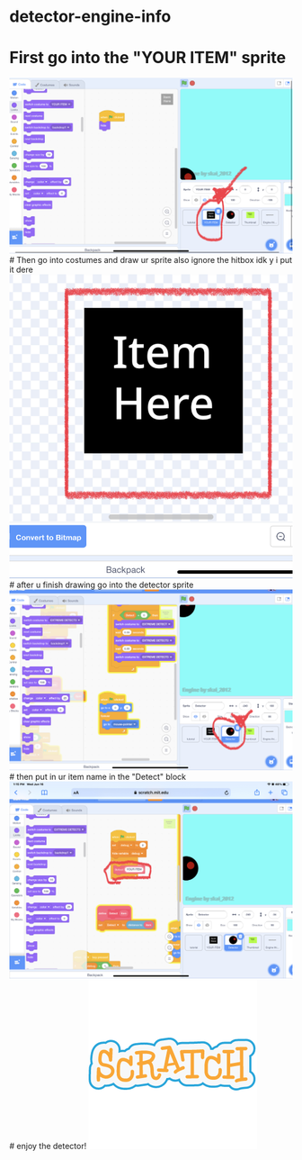# detector-engine-info

 # First go into the "YOUR ITEM" sprite
<img src = https://github.com/Skai-2012/detector-engine-info/blob/main/757C8767-0574-4E6F-86EE-102C4BFF09D8.jpeg>
# Then go into costumes and draw ur sprite also ignore the hitbox idk y i put it dere
<img src = https://github.com/Skai-2012/detector-engine-info/blob/main/D5EE19C7-45FB-495B-959A-DF2AC929A822.jpeg>
# after u finish drawing go into the detector sprite
<img src = https://github.com/Skai-2012/detector-engine-info/blob/main/1B2619D6-7944-4080-83B8-13F8A5E5E3CB.jpeg>
# then put in ur item name in the "Detect" block
<img src = https://github.com/Skai-2012/detector-engine-info/blob/main/E219A4CC-1813-4707-8E2F-F6B81F35FD18.jpeg>
# enjoy the detector!
<img src = https://github.com/Skai-2012/detector-engine-info/blob/main/scratch-icon.png>
